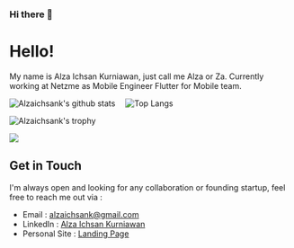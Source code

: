 ### Hi there 👋

# Hello!

My name is Alza Ichsan Kurniawan, just call me Alza or Za. Currently working at Netzme as Mobile Engineer Flutter for Mobile team.

![Alzaichsank's github stats](https://github-readme-stats.vercel.app/api?username=alzaichsank&show_icons=true&line_height=21&show_icons=true&theme=nord)
<span style="display:inline-block; width: 10px;"></span>
![Top Langs](https://github-readme-stats.vercel.app/api/top-langs/?username=alzaichsank&show_icons=true&layout=compact&theme=nord&count_private=truecount_private=true)

![Alzaichsank's trophy](https://github-profile-trophy.vercel.app/?username=alzaichsank&theme=nord&column=7&margin-w=10&margin-h=15)

<img src="https://github-readme-streak-stats.herokuapp.com/?user=alzaichsank&layout=compact&theme=nord"/>

<!-- ![Alzaichsank's blog](https://github-read-medium.vercel.app/latest?username=alzaichsank&limit=6&theme=nord) -->

## Get in Touch
I'm always open and looking for any collaboration or founding startup, feel free to reach me out via :
- Email : [alzaichsank@gmail.com](mailto:alzaichsank@gmail.com)
- LinkedIn : [Alza Ichsan Kurniawan](https://www.linkedin.com/in/alzaichsank/)
- Personal Site : [Landing Page](https://weacode.com/)
